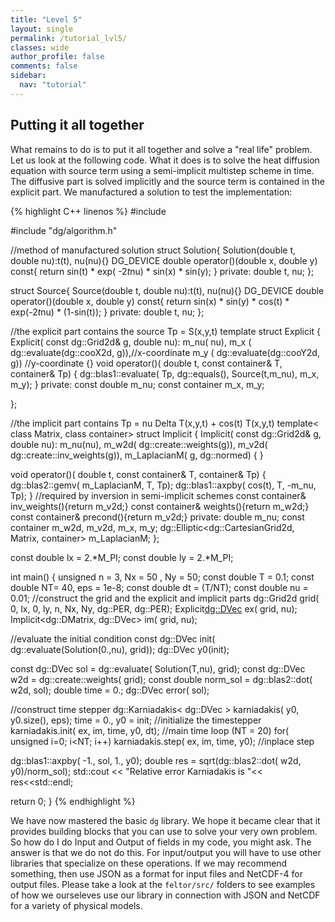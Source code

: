 ```yaml
---
title: "Level 5"
layout: single
permalink: /tutorial_lvl5/
classes: wide
author_profile: false
comments: false
sidebar:
  nav: "tutorial"
---
```

## Putting it all together

What remains to do is to
 put it all together and solve a "real life" problem.
 Let us look at the following code. What it does is to solve
 the heat diffusion equation with source term using a semi-implicit
 multistep scheme in time. The diffusive part is solved implicitly
 and the source term is contained in the explicit part. We
 manufactured a solution to test the implementation:

{% highlight C++ linenos %}
#include <iostream>

#include "dg/algorithm.h"

//method of manufactured solution
struct Solution{
  Solution(double t, double nu):t(t), nu(nu){}
  DG_DEVICE
     double operator()(double x, double y) const{
         return sin(t) * exp( -2*t*nu) * sin(x) * sin(y);
     }
  private:
  double t, nu;
};

struct Source{
  Source(double t, double nu):t(t), nu(nu){}
  DG_DEVICE
     double operator()(double x, double y) const{
         return sin(x) * sin(y) * cos(t) * exp(-2*t*nu) * (1-sin(t));
     }
  private:
  double t, nu;
};

//the explicit part contains the source Tp = S(x,y,t)
template<class container>
struct Explicit
{
  Explicit( const dg::Grid2d& g, double nu):
         m_nu( nu),
         m_x ( dg::evaluate(dg::cooX2d, g)),//x-coordinate
         m_y ( dg::evaluate(dg::cooY2d, g)) //y-coordinate
     {}
  void operator()( double t, const container& T, container& Tp) {
    dg::blas1::evaluate( Tp, dg::equals(), Source(t,m_nu), m_x, m_y);
  }
private:
  const double m_nu;
  const container m_x, m_y;

};

//the implicit part contains  Tp = nu Delta T(x,y,t) + cos(t) T(x,y,t)
template< class Matrix, class container>
struct Implicit
{
  Implicit( const dg::Grid2d& g, double nu):
         m_nu(nu),
         m_w2d( dg::create::weights(g)),
         m_v2d( dg::create::inv_weights(g)),
         m_LaplacianM( g, dg::normed)
         { }

  void operator()( double t, const container& T, container& Tp)
  {
    dg::blas2::gemv( m_LaplacianM, T, Tp);
    dg::blas1::axpby( cos(t), T, -m_nu, Tp);
  }
  //required by inversion in semi-implicit schemes
  const container& inv_weights(){return m_v2d;}
  const container& weights(){return m_w2d;}
  const container& precond(){return m_v2d;}
private:
  double m_nu;
  const container m_w2d, m_v2d, m_x, m_y;
  dg::Elliptic<dg::CartesianGrid2d, Matrix, container> m_LaplacianM;
};

const double lx = 2.*M_PI;
const double ly = 2.*M_PI;

int main()
{
  unsigned n = 3, Nx = 50 , Ny = 50;
  const double T = 0.1;
  const double NT= 40, eps = 1e-8;
  const double dt = (T/NT);
  const double nu = 0.01;
  //construct the grid and the explicit and implicit parts
  dg::Grid2d grid( 0, lx, 0, ly, n, Nx, Ny, dg::PER, dg::PER);
  Explicit<dg::DVec> ex( grid, nu);
  Implicit<dg::DMatrix, dg::DVec> im( grid, nu);

  //evaluate the initial condition
  const dg::DVec init( dg::evaluate(Solution(0.,nu), grid));
  dg::DVec y0(init);

  const dg::DVec sol = dg::evaluate( Solution(T,nu), grid);
  const dg::DVec w2d = dg::create::weights( grid);
  const double norm_sol = dg::blas2::dot( w2d, sol);
  double time = 0.;
  dg::DVec error( sol);

  //construct time stepper
  dg::Karniadakis< dg::DVec > karniadakis( y0, y0.size(), eps);
  time = 0., y0 = init;
  //initialize the timestepper
  karniadakis.init( ex, im, time, y0, dt);
  //main time loop (NT = 20)
  for( unsigned i=0; i<NT; i++)
    karniadakis.step( ex, im, time, y0); //inplace step

  dg::blas1::axpby( -1., sol, 1., y0);
  double res = sqrt(dg::blas2::dot( w2d, y0)/norm_sol);
  std::cout << "Relative error Karniadakis is "<< res<<std::endl;

  return 0;
}
{% endhighlight %}

We have now mastered the basic `dg` library. We hope it became clear
that it provides building blocks that you can use to solve your
very own problem. So how do I do Input and Output of fields in my code,
you might ask. The answer is that we do not do this. For input/output
you will have to use other libraries that specialize on these operations.
If we may recommend something,
then use JSON as a format for input files and NetCDF-4 for output files.
Please take a look at the `feltor/src/` folders to see examples of how
we ourseleves use our library in connection with JSON and NetCDF for a variety of physical models. 
